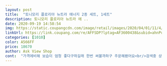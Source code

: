 ```yaml
---
layout: post 
title:  "토니모리 플로리아 뉴트라 에너지 2종 세트, 1세트" 
description: 토니모리 플로리아 뉴트라 에 ..
date: 2020-09-19 14:58:54 
img: https://static.coupangcdn.com/image/retail/images/2020/04/01/11/4/9cf52a78-69e6-4b4b-b00f-99c3ebf932d0.jpg 
linkUrl: https://link.coupang.com/re/AFFSDP?lptag=AF3600438&subid=ahnPublicAsk&pageKey=1418539443&itemId=2455955884&vendorItemId=70449506375&traceid=V0-113-922c1cbe307897a1 
categories: [1010] 
color: A566FF 
price: 18670 
author: Ask View Shop 
cont:  "가격에비해 보습이 엄청 좋다구하길래 한번 써볼까하구 주문해봤어요<br/>검색중 상품평이좋아 구매했는데 보습도좋고 촉촉하고 가격도착하고 좋네요 또구매할생각있어요^^<br/>그거만바르면 화해지고 따갑고 그래서 괜히 더 피부상하는 느낌이였는데<br/>넘 묽지도 않은데 펴바르면 꼭 건성용 바르면 부드럽게 넓게 펴지는것처럼 발려요<br/>로션도 꾸덕한 체질 아니에요.<br/><br/>매장에서는 18000원에 1+1 행사진행중이었어요<br/>몇번 더써보고 다시추가해야징ㅎㅎㅎ<br/>무엇보다 따갑지가않아요ㅠㅠ<br/>묽고 부드러워서 너무 빨리 흡수되는게 저한테는 좀 단점으로 와닿네요<br/>발랐을때 타입으로보면 스킨,로션 둘다 묽고 부드러워요<br/>속당김심한데 그것도 잘 못느꼈어요<br/>손등에 발랐을때랑 얼굴에발랐을때랑 좀 달라요<br/>손등에만 발라봤는데 스킨이 점성이 있는편인데도 찐득이지않고 생각보다 흡수가 너무 빨라서 놀램<br/>순하다면 그린티가 스킨도 아예 물타입이고그래서 더 순할거같은 느낌인데 반대네요<br/>순한고보습 찾으시는 분들께 추천드립니다!!<br/>스킨한번은 좀흡수빨리되는느낌이라 조금씩 세번정도 나눠서 흡수시켯는데<br/>아무튼 향은 좋아요 근데 좀 진하기도해요 딱 호 불호 갈릴 향임<br/>암튼 새로산 수분크림도 두종류 같이발라줘서그런가?<br/>얼굴에는 안발라봤으니 내일부터 얼굴에 발라보고 다시 후기 올릴게요<br/>예전부터 한번은 써보고싶었는데 지금 쓰고있는게 얼굴이 넘 따가워지길래 검색하다가 한번 주문해봤네용<br/>이건 전혀 그런게없어요<br/>저는 복합성피부입니다.<br/><br/>적당했던거같아요 로션도 얼굴에도 펴바르기좋았구<br/>전꺼가 그린티라인이였거든요<br/>제가 너무 악건성이라 그런가 흡수가 굉장히 빠르고 유분기는 하나도 돌지않네요.<br/>.<br/><br/>제가 악건성이 심해서 조금 천천히 흡수되길 바랬는데 ㅠㅠ<br/>진짜엄청 푸석푸석한데 피부가 쫀득쫀득해짐<br/>집들어와서 화장 지웠는데도 안푸석하고 부드러워서 좋아요<br/>쿠팡에서는 세트로 하여 샘플키트까지함께오니 더욱 좋은것 같아요<br/> -) 번창하세요<br/>크림도 크림이지만 기초가 잘받으니 크림도 더 잘받은거같음<br/>토너도 물흐르듯 줄줄 흐르는 타입이 아니어서 바를때부터도 쫀쫀하니 좋고 바르고 나서도 기름지지 않고 잘 스며드는 타입이에요!<br/>하도 촉촉하다고해서 적당히 유분기 돌아주길 기대햇는데ㅠ.<br/>ㅠ<br/>한방라인쓰면 좀 끈적거리는 그런 체형이길 바랬거든여<br/>한번 사용해보고 후기추가해용<br/>" 
---
```

